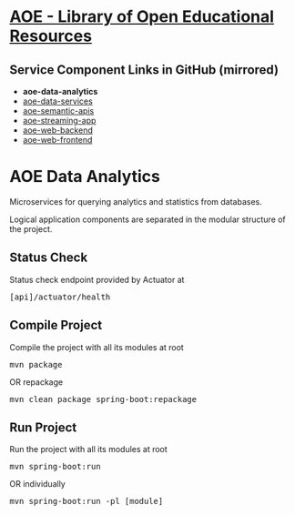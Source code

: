 # [AOE - Library of Open Educational Resources](https://github.com/CSCfi/aoe)

## Service Component Links in GitHub (mirrored)
- **aoe-data-analytics**
- [aoe-data-services](https://github.com/CSCfi/aoe-data-services)
- [aoe-semantic-apis](https://github.com/CSCfi/aoe-semantic-apis)
- [aoe-streaming-app](https://github.com/CSCfi/aoe-streaming-app)
- [aoe-web-backend](https://github.com/CSCfi/aoe-web-backend)
- [aoe-web-frontend](https://github.com/CSCfi/aoe-web-frontend)

# AOE Data Analytics

Microservices for querying analytics and statistics from databases.

Logical application components are separated in the modular structure of the project.

## Status Check
Status check endpoint provided by Actuator at
<pre>[api]/actuator/health</pre>

## Compile Project
Compile the project with all its modules at root
<pre>mvn package</pre>
OR repackage
<pre>mvn clean package spring-boot:repackage</pre>

## Run Project
Run the project with all its modules at root
<pre>mvn spring-boot:run</pre>
OR individually
<pre>mvn spring-boot:run -pl [module]</pre>
